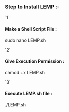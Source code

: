<h3>Step to Install LEMP :-</h3>

<p> `1` <h4>Make a Shell Script File : </h4></p>
sudo nano LEMP.sh
 
<p> `2` <h4>Give Execution Permission : </h4></p>
chmod +x LEMP.sh

<p> `3` <h4>Execute LEMP.sh file : </h4></p>
./LEMP.sh
